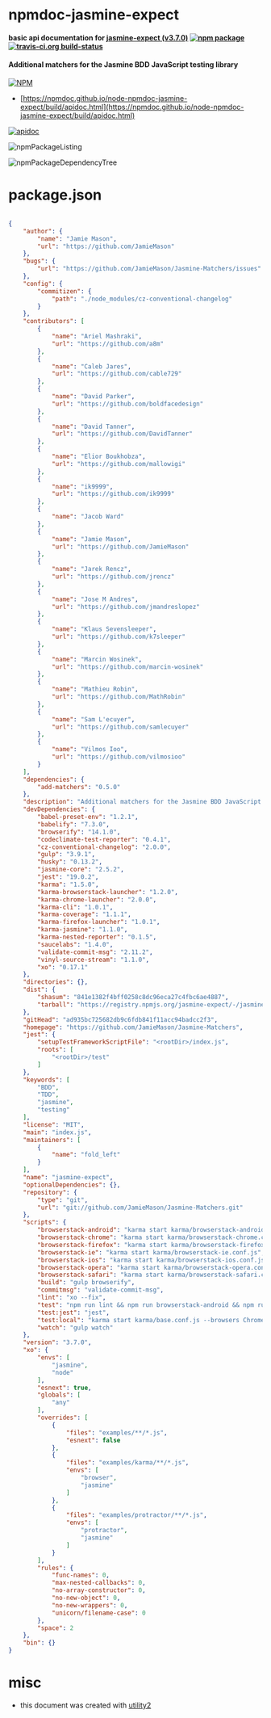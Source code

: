 # npmdoc-jasmine-expect

#### basic api documentation for  [jasmine-expect (v3.7.0)](https://github.com/JamieMason/Jasmine-Matchers)  [![npm package](https://img.shields.io/npm/v/npmdoc-jasmine-expect.svg?style=flat-square)](https://www.npmjs.org/package/npmdoc-jasmine-expect) [![travis-ci.org build-status](https://api.travis-ci.org/npmdoc/node-npmdoc-jasmine-expect.svg)](https://travis-ci.org/npmdoc/node-npmdoc-jasmine-expect)

#### Additional matchers for the Jasmine BDD JavaScript testing library

[![NPM](https://nodei.co/npm/jasmine-expect.png?downloads=true&downloadRank=true&stars=true)](https://www.npmjs.com/package/jasmine-expect)

- [https://npmdoc.github.io/node-npmdoc-jasmine-expect/build/apidoc.html](https://npmdoc.github.io/node-npmdoc-jasmine-expect/build/apidoc.html)

[![apidoc](https://npmdoc.github.io/node-npmdoc-jasmine-expect/build/screenCapture.buildCi.browser.%252Ftmp%252Fbuild%252Fapidoc.html.png)](https://npmdoc.github.io/node-npmdoc-jasmine-expect/build/apidoc.html)

![npmPackageListing](https://npmdoc.github.io/node-npmdoc-jasmine-expect/build/screenCapture.npmPackageListing.svg)

![npmPackageDependencyTree](https://npmdoc.github.io/node-npmdoc-jasmine-expect/build/screenCapture.npmPackageDependencyTree.svg)



# package.json

```json

{
    "author": {
        "name": "Jamie Mason",
        "url": "https://github.com/JamieMason"
    },
    "bugs": {
        "url": "https://github.com/JamieMason/Jasmine-Matchers/issues"
    },
    "config": {
        "commitizen": {
            "path": "./node_modules/cz-conventional-changelog"
        }
    },
    "contributors": [
        {
            "name": "Ariel Mashraki",
            "url": "https://github.com/a8m"
        },
        {
            "name": "Caleb Jares",
            "url": "https://github.com/cable729"
        },
        {
            "name": "David Parker",
            "url": "https://github.com/boldfacedesign"
        },
        {
            "name": "David Tanner",
            "url": "https://github.com/DavidTanner"
        },
        {
            "name": "Elior Boukhobza",
            "url": "https://github.com/mallowigi"
        },
        {
            "name": "ik9999",
            "url": "https://github.com/ik9999"
        },
        {
            "name": "Jacob Ward"
        },
        {
            "name": "Jamie Mason",
            "url": "https://github.com/JamieMason"
        },
        {
            "name": "Jarek Rencz",
            "url": "https://github.com/jrencz"
        },
        {
            "name": "Jose M Andres",
            "url": "https://github.com/jmandreslopez"
        },
        {
            "name": "Klaus Sevensleeper",
            "url": "https://github.com/k7sleeper"
        },
        {
            "name": "Marcin Wosinek",
            "url": "https://github.com/marcin-wosinek"
        },
        {
            "name": "Mathieu Robin",
            "url": "https://github.com/MathRobin"
        },
        {
            "name": "Sam L'ecuyer",
            "url": "https://github.com/samlecuyer"
        },
        {
            "name": "Vilmos Ioo",
            "url": "https://github.com/vilmosioo"
        }
    ],
    "dependencies": {
        "add-matchers": "0.5.0"
    },
    "description": "Additional matchers for the Jasmine BDD JavaScript testing library",
    "devDependencies": {
        "babel-preset-env": "1.2.1",
        "babelify": "7.3.0",
        "browserify": "14.1.0",
        "codeclimate-test-reporter": "0.4.1",
        "cz-conventional-changelog": "2.0.0",
        "gulp": "3.9.1",
        "husky": "0.13.2",
        "jasmine-core": "2.5.2",
        "jest": "19.0.2",
        "karma": "1.5.0",
        "karma-browserstack-launcher": "1.2.0",
        "karma-chrome-launcher": "2.0.0",
        "karma-cli": "1.0.1",
        "karma-coverage": "1.1.1",
        "karma-firefox-launcher": "1.0.1",
        "karma-jasmine": "1.1.0",
        "karma-nested-reporter": "0.1.5",
        "saucelabs": "1.4.0",
        "validate-commit-msg": "2.11.2",
        "vinyl-source-stream": "1.1.0",
        "xo": "0.17.1"
    },
    "directories": {},
    "dist": {
        "shasum": "841e1382f4bff0258c8dc96eca27c4fbc6ae4887",
        "tarball": "https://registry.npmjs.org/jasmine-expect/-/jasmine-expect-3.7.0.tgz"
    },
    "gitHead": "ad935bc725682db9c6fdb841f11acc94badcc2f3",
    "homepage": "https://github.com/JamieMason/Jasmine-Matchers",
    "jest": {
        "setupTestFrameworkScriptFile": "<rootDir>/index.js",
        "roots": [
            "<rootDir>/test"
        ]
    },
    "keywords": [
        "BDD",
        "TDD",
        "jasmine",
        "testing"
    ],
    "license": "MIT",
    "main": "index.js",
    "maintainers": [
        {
            "name": "fold_left"
        }
    ],
    "name": "jasmine-expect",
    "optionalDependencies": {},
    "repository": {
        "type": "git",
        "url": "git://github.com/JamieMason/Jasmine-Matchers.git"
    },
    "scripts": {
        "browserstack-android": "karma start karma/browserstack-android.conf.js",
        "browserstack-chrome": "karma start karma/browserstack-chrome.conf.js",
        "browserstack-firefox": "karma start karma/browserstack-firefox.conf.js",
        "browserstack-ie": "karma start karma/browserstack-ie.conf.js",
        "browserstack-ios": "karma start karma/browserstack-ios.conf.js",
        "browserstack-opera": "karma start karma/browserstack-opera.conf.js",
        "browserstack-safari": "karma start karma/browserstack-safari.conf.js",
        "build": "gulp browserify",
        "commitmsg": "validate-commit-msg",
        "lint": "xo --fix",
        "test": "npm run lint && npm run browserstack-android && npm run browserstack-ios && npm run browserstack-ie && npm run browserstack-safari && npm run browserstack-opera && npm run browserstack-firefox && npm run browserstack-chrome",
        "test:jest": "jest",
        "test:local": "karma start karma/base.conf.js --browsers Chrome",
        "watch": "gulp watch"
    },
    "version": "3.7.0",
    "xo": {
        "envs": [
            "jasmine",
            "node"
        ],
        "esnext": true,
        "globals": [
            "any"
        ],
        "overrides": [
            {
                "files": "examples/**/*.js",
                "esnext": false
            },
            {
                "files": "examples/karma/**/*.js",
                "envs": [
                    "browser",
                    "jasmine"
                ]
            },
            {
                "files": "examples/protractor/**/*.js",
                "envs": [
                    "protractor",
                    "jasmine"
                ]
            }
        ],
        "rules": {
            "func-names": 0,
            "max-nested-callbacks": 0,
            "no-array-constructor": 0,
            "no-new-object": 0,
            "no-new-wrappers": 0,
            "unicorn/filename-case": 0
        },
        "space": 2
    },
    "bin": {}
}
```



# misc
- this document was created with [utility2](https://github.com/kaizhu256/node-utility2)
